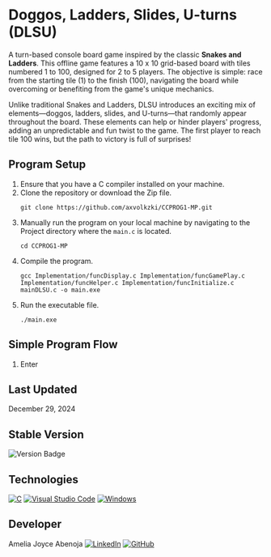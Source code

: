 # Doggos, Ladders, Slides, U-turns (DLSU)
A turn-based console board game inspired by the classic **Snakes and Ladders**. This offline game features a 10 x 10 grid-based board with tiles numbered 1 to 100, designed for 2 to 5 players. The objective is simple: race from the starting tile (1) to the finish (100), navigating the board while overcoming or benefiting from the game's unique mechanics.

Unlike traditional Snakes and Ladders, DLSU introduces an exciting mix of elements—doggos, ladders, slides, and U-turns—that randomly appear throughout the board. These elements can help or hinder players' progress, adding an unpredictable and fun twist to the game. The first player to reach tile 100 wins, but the path to victory is full of surprises!

## Program Setup
1. Ensure that you have a C compiler installed on your machine.
2. Clone the repository or download the Zip file.
   ```
   git clone https://github.com/axvolkzki/CCPROG1-MP.git
   ```
3. Manually run the program on your local machine by navigating to the Project directory where the `main.c` is located.
   ```
   cd CCPROG1-MP
   ```
4. Compile the program.
   ```
   gcc Implementation/funcDisplay.c Implementation/funcGamePlay.c Implementation/funcHelper.c Implementation/funcInitialize.c mainDLSU.c -o main.exe
   ```
5. Run the executable file.
   ```
   ./main.exe
   ```

## Simple Program Flow
1. Enter

## Last Updated
December 29, 2024

## Stable Version
![Version Badge](https://img.shields.io/badge/Version-2.0.0-blue)

## Technologies
[![C](https://img.shields.io/badge/C-00599C?logo=c&logoColor=white)](#)
[![Visual Studio Code](https://custom-icon-badges.demolab.com/badge/Visual%20Studio%20Code-0078d7.svg?logo=vsc&logoColor=white)](#)
[![Windows](https://custom-icon-badges.demolab.com/badge/Windows-0078D6?logo=windows11&logoColor=white)](#)

## Developer
Amelia Joyce Abenoja [![LinkedIn](https://img.shields.io/badge/Linkedin-%230077B5.svg?logo=linkedin&logoColor=white)](https://www.linkedin.com/in/amelia-joyce-abenoja/) [![GitHub](https://img.shields.io/badge/GitHub-%23121011.svg?logo=github&logoColor=white)](https://github.com/axvolkzki)
